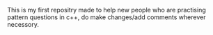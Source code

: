 This is my first repositry made to help new people who are practising pattern questions in c++, do make changes/add comments wherever necessory.
